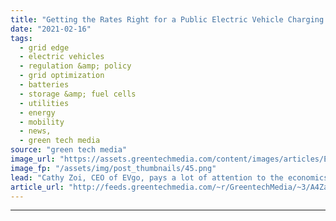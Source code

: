 ```yaml
---
title: "Getting the Rates Right for a Public Electric Vehicle Charging Buildout"
date: "2021-02-16"
tags: 
  - grid edge
  - electric vehicles
  - regulation &amp; policy
  - grid optimization
  - batteries
  - storage &amp; fuel cells
  - utilities
  - energy
  - mobility
  - news,
  - green tech media
source: "green tech media"
image_url: "https://assets.greentechmedia.com/content/images/articles/EVgo_Fast_Charging_Station_XL.jpg"
image_fp: "/assets/img/post_thumbnails/45.png"
lead: "Cathy Zoi, CEO of EVgo, pays a lot of attention to the economics of public electric vehicle charging, both in terms of the widely varying up-front costs from location to location, and the long-term calculations that go into making sure their revenues ..."
article_url: "http://feeds.greentechmedia.com/~r/GreentechMedia/~3/A4ZaWsjwWLY/getting-the-rates-right-for-a-public-electric-vehicle-charging-buildout"
---
```


---
